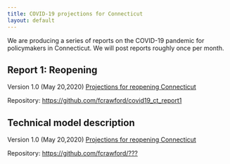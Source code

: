 ```yaml
---
title: COVID-19 projections for Connecticut
layout: default
---
```


We are producing a series of reports on the COVID-19 pandemic for policymakers in Connecticut. We will post reports roughly once per month. 

## Report 1: Reopening

Version 1.0 (May 20,2020) [Projections for reopening Connecticut](https://github.com/fcrawford/covid19_ct_report1/releases)

Repository: <https://github.com/fcrawford/covid19_ct_report1>


## Technical model description

Version 1.0 (May 20,2020) [Projections for reopening Connecticut](https://github.com/fcrawford/???/releases)

Repository: <https://github.com/fcrawford/???>



